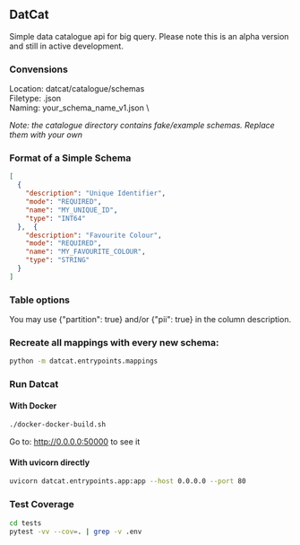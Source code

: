 ## DatCat
Simple data catalogue api for big query.
Please note this is an alpha version and still in active development.

### Convensions
Location: datcat/catalogue/schemas \
Filetype: .json \
Naming: your_schema_name_v1.json \

_Note: the catalogue directory contains fake/example schemas. Replace them with your own_

### Format of a Simple Schema
```json
[
  {
    "description": "Unique Identifier",
    "mode": "REQUIRED",
    "name": "MY_UNIQUE_ID",
    "type": "INT64"
  },  {
    "description": "Favourite Colour",
    "mode": "REQUIRED",
    "name": "MY_FAVOURITE_COLOUR",
    "type": "STRING"
  }
]
```

### Table options
You may use {"partition": true} and/or {"pii": true} in the column description.


### Recreate all mappings with every new schema:
```bash
python -m datcat.entrypoints.mappings

```
### Run Datcat
#### With Docker
```bash
./docker-docker-build.sh
```
Go to: http://0.0.0.0:50000 to see it
#### With uvicorn directly
```bash
uvicorn datcat.entrypoints.app:app --host 0.0.0.0 --port 80
````

### Test Coverage
```bash
cd tests
pytest -vv --cov=. | grep -v .env
```
